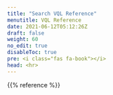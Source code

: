 ```yaml
---
title: "Search VQL Reference"
menutitle: VQL Reference
date: 2021-06-12T05:12:26Z
draft: false
weight: 60
no_edit: true
disableToc: true
pre: <i class="fas fa-book"></i>
head: <hr>
---
```


{{% reference %}}
